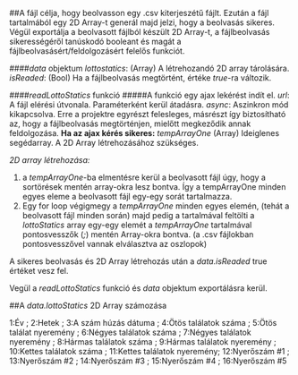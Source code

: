##A fájl célja, hogy beolvasson egy .csv kiterjeszétű fájlt. Ezután a fájl tartalmából egy 2D Array-t generál majd jelzi, hogy a beolvasás sikeres. Végül exportálja a beolvasott fájlból készült 2D Array-t, a fájlbeolvasás sikerességéről tanúskodó booleant és magát a fájlbeolvasásért/feldolgozásért felelős funkciót.


####*data* objektum
*lottostatics*: (Array) A létrehozandó 2D array tárolására.
*isReaded*: (Bool) Ha a fájlbeolvasás megtörtént, értéke *true*-ra változik.

####*readLottoStatics* funkció
#####A funkció egy ajax lekérést indít el.
*url*: A fájl elérési útvonala. Paraméterként kerül átadásra.
*async*: Aszinkron mód kikapcsolva. Erre a projektre egyrészt felesleges, másrészt így biztosítható az, hogy a fájlbeolvasás megtörténjen, mielőtt megkeződik annak feldolgozása.
**Ha az ajax kérés sikeres:**
*tempArrayOne* (Array) Ideiglenes segédarray. A 2D Array létrehozásához szükséges.

*2D array létrehozása:*
1. a *tempArrayOne*-ba elmentésre kerül a beolvasott fájl úgy, hogy a sortörések mentén array-okra lesz bontva. Így a tempArrayOne minden egyes eleme a beolvasott fájl egy-egy sorát tartalmazza.
2. Egy for loop végigmegy a *tempArrayOne* minden egyes elemén, (tehát a beolvasott fájl minden során) majd pedig a tartalmával feltölti a *lottoStatics* array egy-egy elemét a *tempArrayOne* tartalmával pontosvesszők (*;*) mentén Array-okra bontva. (a .csv fájlokban pontosvesszővel vannak elválasztva az oszlopok)

A sikeres beolvasás és 2D Array létrehozás után a *data.isReaded* true értéket vesz fel.

Vegül a *readLottoStatics* funkció és *data* objektum exportálásra kerül.

##A *data.lottoStatics* 2D Array számozása

1:Év ; 2:Hetek ; 3:A szám húzás dátuma ; 4:Ötös találatok száma ; 5:Ötös találat nyeremény ; 6:Négyes találatok száma ; 7:Négyes találatok nyeremény ; 8:Hármas találatok száma ; 9:Hármas találatok nyeremény ; 10:Kettes találatok száma ; 11:Kettes találatok nyeremény; 12:Nyerőszám #1 ; 13:Nyerőszám #2 ; 14:Nyerőszám #3 ; 15:Nyerőszám #4 ; 16:Nyerőszám #5